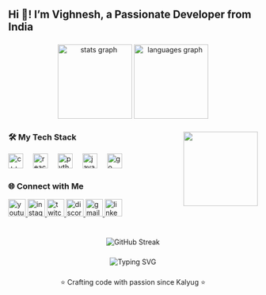 <h2 align="left">Hi 👋! I’m Vighnesh, a Passionate Developer from India</h2>

###

<div align="center">
  <img src="https://github-readme-stats.vercel.app/api?username=VighneshB01&hide_title=false&hide_rank=false&show_icons=true&include_all_commits=true&count_private=true&disable_animations=false&theme=dracula&locale=en&hide_border=false&custom_title=Vighnesh's+GitHub+Stats" height="150" alt="stats graph"  />
  <img src="https://github-readme-stats.vercel.app/api/top-langs?username=VighneshB01&locale=en&hide_title=false&layout=compact&card_width=320&langs_count=6&theme=dracula&hide_border=false&hide=typescript,html,css&order=python,cpp,go,javascript,react" height="150" alt="languages graph"  />
</div>

###

<img align="right" height="150" src="https://media2.giphy.com/media/v1.Y2lkPTc5MGI3NjExa3kwNjVkdnpibDN2MXh5MmRsMmZqZHU1OG10cjBkZzJjNDNwcnkwaCZlcD12MV9pbnRlcm5hbF9naWZfYnlfaWQmY3Q9Zw/zOvBKUUEERdNm/giphy.gif"  />

###

<h3 align="left">🛠️ My Tech Stack</h3>
<div align="left">
  <img src="https://cdn.jsdelivr.net/gh/devicons/devicon/icons/cplusplus/cplusplus-original.svg" height="30" alt="c++ logo" title="C++" />
  <img width="12" />
  <img src="https://cdn.jsdelivr.net/gh/devicons/devicon/icons/react/react-original.svg" height="30" alt="react logo" title="React" />
  <img width="12" />
  <img src="https://cdn.jsdelivr.net/gh/devicons/devicon/icons/python/python-original.svg" height="30" alt="python logo" title="Python" />
  <img width="12" />
  <img src="https://cdn.jsdelivr.net/gh/devicons/devicon/icons/javascript/javascript-original.svg" height="30" alt="javascript logo" title="JavaScript" />
  <img width="12" />
  <img src="https://cdn.jsdelivr.net/gh/devicons/devicon/icons/go/go-original.svg" height="30" alt="go logo" title="Go" />
</div>

###

<h3 align="left">🌐 Connect with Me</h3>
<div align="left">
  <a href="https://www.youtube.com/@yourusername" target="_blank">
    <img src="https://img.shields.io/static/v1?message=Youtube&logo=youtube&label=&color=FF0000&logoColor=white&labelColor=&style=for-the-badge" height="35" alt="youtube logo"  />
  </a>
  <a href="https://www.instagram.com/yourusername" target="_blank">
    <img src="https://img.shields.io/static/v1?message=Instagram&logo=instagram&label=&color=E4405F&logoColor=white&labelColor=&style=for-the-badge" height="35" alt="instagram logo"  />
  </a>
  <a href="https://www.twitch.tv/yourusername" target="_blank">
    <img src="https://img.shields.io/static/v1?message=Twitch&logo=twitch&label=&color=9146FF&logoColor=white&labelColor=&style=for-the-badge" height="35" alt="twitch logo"  />
  </a>
  <a href="https://discord.gg/yourserver" target="_blank">
    <img src="https://img.shields.io/static/v1?message=Discord&logo=discord&label=&color=7289DA&logoColor=white&labelColor=&style=for-the-badge" height="35" alt="discord logo"  />
  </a>
  <a href="mailto:your.email@gmail.com" target="_blank">
    <img src="https://img.shields.io/static/v1?message=Gmail&logo=gmail&label=&color=D14836&logoColor=white&labelColor=&style=for-the-badge" height="35" alt="gmail logo"  />
  </a>
  <a href="https://www.linkedin.com/in/thisismevighnesh" target="_blank">
    <img src="https://img.shields.io/static/v1?message=LinkedIn&logo=linkedin&label=&color=0077B5&logoColor=white&labelColor=&style=for-the-badge" height="35" alt="linkedin logo"  />
  </a>
</div>

###

<br clear="both">

<div align="center">
  <img src="https://github-readme-streak-stats.herokuapp.com/?user=VighneshB01&theme=dracula&hide_border=false&ring=FF00FF&fire=FF00FF&currStreakLabel=FF00FF" alt="GitHub Streak" />
</div>

###

<div align="center">
  <img src="https://readme-typing-svg.herokuapp.com?font=Fira+Code&size=18&pause=1000&color=FF00FF¢er=true&vCenter=true&width=435&lines=Python+is+my+core;Mastering+C%2B%2B+and+Go;Building+with+React+and+JS;Code+%3D+Creativity" alt="Typing SVG" />
</div>

###

<p align="center">⭐ Crafting code with passion since Kalyug ⭐</p>
